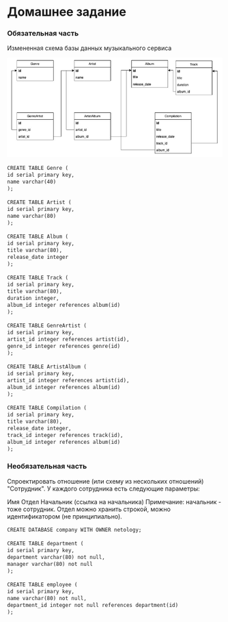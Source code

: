 # Домашнее задание

### Обязательная часть

Измененная схема базы данных музыкального сервиса

![db image](db.jpg)

```
CREATE TABLE Genre (
id serial primary key,
name varchar(40)
);

CREATE TABLE Artist (
id serial primary key,
name varchar(80)
);

CREATE TABLE Album (
id serial primary key,
title varchar(80),
release_date integer
);

CREATE TABLE Track (
id serial primary key,
title varchar(80),
duration integer,
album_id integer references album(id)
);

CREATE TABLE GenreArtist (
id serial primary key,
artist_id integer references artist(id),
genre_id integer references genre(id)
);

CREATE TABLE ArtistAlbum (
id serial primary key,
artist_id integer references artist(id),
album_id integer references album(id)
);

CREATE TABLE Compilation (
id serial primary key,
title varchar(80),
release_date integer,
track_id integer references track(id),
album_id integer references album(id)
);
```

###  Необязательная часть

Спроектировать отношение (или схему из нескольких отношений) "Сотрудник". У каждого сотрудника есть следующие параметры:

Имя
Отдел
Начальник (ссылка на начальника)
Примечание: начальник - тоже сотрудник. Отдел можно хранить строкой, можно идентификатором (не принципиально).

```
CREATE DATABASE company WITH OWNER netology; 

CREATE TABLE department (
id serial primary key,
department varchar(80) not null,
manager varchar(80) not null
);

CREATE TABLE employee (
id serial primary key,
name varchar(80) not null,
department_id integer not null references department(id)
);
```


